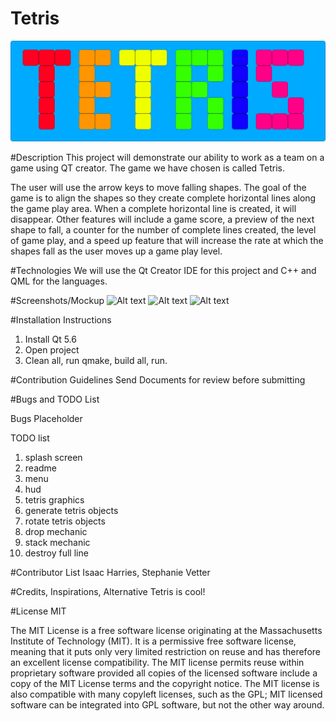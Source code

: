 # Tetris
![Alt text](icon2.jpg)

#Description
This project will demonstrate our ability to work as a team on a game using QT creator. The game we have chosen is called Tetris.

The user will use the arrow keys to move falling shapes. The goal of the game is to align the shapes so they create complete horizontal lines along the game play area. When a complete horizontal line is created, it will disappear. Other features will include a game score, a preview of the next shape to fall, a counter for the number of complete lines created, the level of game play, and a speed up feature that will increase the rate at which the shapes fall as the user moves up a game play level.

#Technologies
We will use the Qt Creator IDE for this project and C++ and QML for the languages.

#Screenshots/Mockup
![Alt text](screenshot1.jpg)
![Alt text](screenshot2.jpg)
![Alt text](screenshot3.jpg)

#Installation Instructions
1. Install Qt 5.6 
2. Open project 
3. Clean all, run qmake, build all, run. 

#Contribution Guidelines
Send Documents for review before submitting

#Bugs and TODO List

Bugs
Placeholder

TODO list
1. splash screen
2. readme
3. menu
4. hud
5. tetris graphics
6. generate tetris objects
7. rotate tetris objects
8. drop mechanic
9. stack mechanic
10. destroy full line

#Contributor List
Isaac Harries,
Stephanie Vetter

#Credits, Inspirations, Alternative
Tetris is cool!

#License
MIT

The MIT License is a free software license originating at the Massachusetts Institute of Technology (MIT). It is a permissive free software license, meaning that it puts only very limited restriction on reuse and has therefore an excellent license compatibility. The MIT license permits reuse within proprietary software provided all copies of the licensed software include a copy of the MIT License terms and the copyright notice. The MIT license is also compatible with many copyleft licenses, such as the GPL; MIT licensed software can be integrated into GPL software, but not the other way around.
